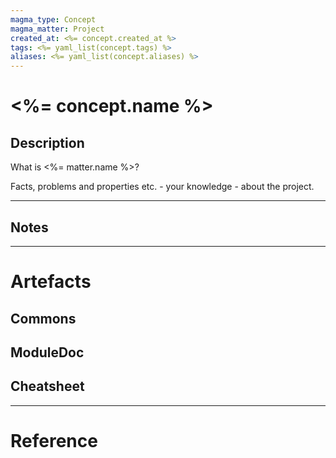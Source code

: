 ```yaml
---
magma_type: Concept
magma_matter: Project
created_at: <%= concept.created_at %>
tags: <%= yaml_list(concept.tags) %>
aliases: <%= yaml_list(concept.aliases) %>
---
```

# <%= concept.name %>

## Description

What is <%= matter.name %>?

Facts, problems and properties etc. - your knowledge - about the project.


---
## Notes


---
# Artefacts

## Commons


## ModuleDoc


## Cheatsheet


---
# Reference

